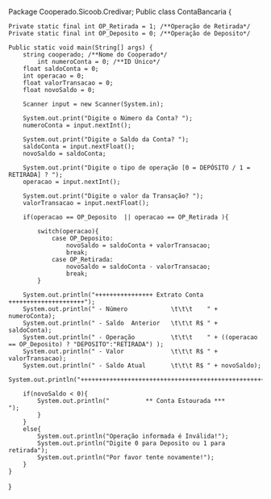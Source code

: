 Package Cooperado.Sicoob.Credivar;
Public class ContaBancaria {
		
	Private static final int OP_Retirada = 1; /**Operação de Retirada*/
	Private static final int OP_Deposito = 0; /**Operação de Deposito*/

	Public static void main(String[] args) {
		string cooperado; /**Nome do Cooperado*/
        	int numeroConta = 0; /**ID Único*/
		float saldoConta = 0; 
		int operacao = 0;
		float valorTransacao = 0; 
		float novoSaldo = 0;
        
		Scanner input = new Scanner(System.in);
		
		System.out.print("Digite o Número da Conta? ");
		numeroConta = input.nextInt();
		
		System.out.print("Digite o Saldo da Conta? ");
		saldoConta = input.nextFloat();
		novoSaldo = saldoConta;
		
		System.out.print("Digite o tipo de operação [0 = DEPÓSITO / 1 = RETIRADA] ? ");
		operacao = input.nextInt();
		
		System.out.print("Digite o valor da Transação? ");
		valorTransacao = input.nextFloat();
		
		if(operacao == OP_Deposito  || operacao == OP_Retirada ){ 
			
			switch(operacao){
				case OP_Deposito: 
					novoSaldo = saldoConta + valorTransacao;
					break;
				case OP_Retirada:
					novoSaldo = saldoConta - valorTransacao;
					break;
			}
			
		System.out.println("++++++++++++++++ Extrato Conta +++++++++++++++++++++");
		System.out.println(" - Número            \t\t\t    " + numeroConta);
		System.out.println(" - Saldo  Anterior   \t\t\t R$ " + saldoConta);
		System.out.println(" - Operação          \t\t\t    " + ((operacao == OP_Deposito) ? "DEPOSITO":"RETIRADA") );
		System.out.println(" - Valor             \t\t\t R$ " + valorTransacao);
		System.out.println(" - Saldo Atual       \t\t\t R$ " + novoSaldo);
		System.out.println("++++++++++++++++++++++++++++++++++++++++++++++++++++");
			
		if(novoSaldo < 0){
			System.out.println("          ** Conta Estourada ***              ");
			}
		}
		else{
			System.out.println("Operação informada é Inválida!");
			System.out.println("Digite 0 para Deposito ou 1 para retirada");
			System.out.println("Por favor tente novamente!");
		}
	}
}
